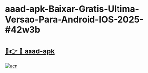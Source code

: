 # aaad-apk-Baixar-Gratis-Ultima-Versao-Para-Android-IOS-2025-#42w3b

# <h2><a href="https://ainizakaria.my?title=aaad-apk&ref=25M">🔗👉 🔴 aaad-apk</a></h2>

[![acn](https://github.com/user-attachments/assets/0f9c940e-d8b0-45ae-aac7-cd30a18b3e1c)](https://ainizakaria.my?title=aaad-apk&ref=25M)

